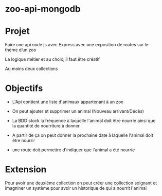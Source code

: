 # zoo-api-mongodb

# Projet 

Faire une api node js avec Express avec une exposition de routes sur le thème d’un zoo 

La logique métier et au choix, il faut être créatif


Au moins deux collections 


# Objectifs

- L'Api contient une liste d'animaux appartenant à un zoo 

- On peut ajouter et supprimer un animal (Nouveau arrivant/Décès)

- La BDD stock la fréquence à laquelle l'animal doit être nourrie ainsi que la quantité de nourriture à donner 

- A partir de ça on peut donner la prochaine date à laquelle l'animal doit être nourrir

- une route doit permettre d'indiquer que l'animal a été nourrie

# Extension 

Pour avoir une deuxième collection on peut créer une collection soignant et imagniner un système pour avoir un historique de qui a nourrit l'animal

